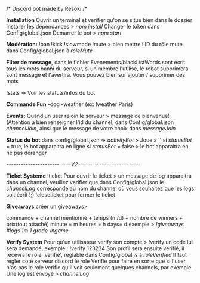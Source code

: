 /* Discord bot made by Resoki /*

**Installation**
Ouvrir un terminal et verifier qu'on se situe bien dans le dossier 
Installer les dependances > *npm install*
Changer le token dans Config/global.json
Demarrer le bot > *npm start*

**Modération:**
!ban 
!kick
!slowmode
!mute > bien mettre l'ID du rôle mute dans Config/global.json à *roleMute*

**Filter de message**, dans le fichier Evenements/blackListWords sont écrit tous les mots banni du serveur,
si un membre l'utilise, le robot supprimera sont message et l'avertira.  Vous pouvez bien sur ajouter / supprimer des mots

!stats => Voir les statuts/infos du bot

**Commande Fun**
-dog
-weather (ex: !weather Paris)

**Events:**
Quand un user rejoin le serveur > message de bienvenue!
(Attention à bien renseigner l'id du channel, dans Config/global.json *channelJoin*, ainsi que le message de votre choix dans *messageJoin*


**Status du bot**
dans config/global.json =>
*activityBot* > Joue à '<votre texte ici>'
si *statusBot* = true, le bot apparaitra en ligne
si *statusBot* = false > le bot apparaitra en ne pas déranger

*---------------------------V2--------------------------*

**Ticket Systeme**
!ticket Pour ouvrir le ticket > un message de log apparaitra dans un channel, veuillez verifier que dans Config/global.json 
le *channelLog* corresponde au nom du channel où vous souhaitez que les logs soit écrit !;) 
!closeticket pour fermer le ticket


**Giveaways**
créer un giveaways>

commande + channel mentionné + temps (m/d) + nombre de winners + prix(tout attaché)
minute = m
heures = h
days= d
exemple >   *!giveaways #logs 1m 1 grade-ingame*


**Verify System**
Pour qu'un utilisateur verify son compte > !verify
un code lui sera demandé, exemple :  !verify 123234
Son profil sera ensuite verifié, il recevra le rôle 'verifie', reglable dans Config/global.js à *roleVerified*
Il faut regler coté serveur discord le role Verifie pour faire en sorte que si l'user n'as pas le role verifie qu'il voit seulement quelques channels, par exemple.
Une log est envoyé > *channelLog*
